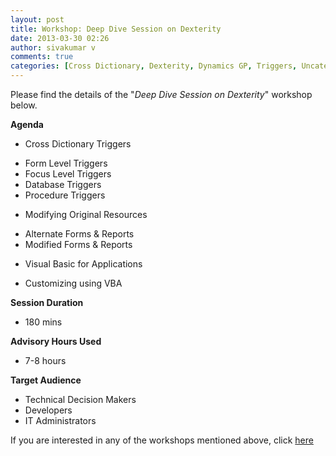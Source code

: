 ```yaml
---
layout: post
title: Workshop: Deep Dive Session on Dexterity
date: 2013-03-30 02:26
author: sivakumar v
comments: true
categories: [Cross Dictionary, Dexterity, Dynamics GP, Triggers, Uncategorized, Workshops]
---
```

<p>Please find the details of the "<em>Deep Dive Session on Dexterity</em>" workshop below.<p><strong>Agenda</strong></p><ul>
<li>Cross Dictionary Triggers</li>
</ul><ul>
<li>Form Level Triggers</li>
<li>Focus Level Triggers</li>
<li>Database Triggers</li>
<li>Procedure Triggers</li>
</ul><ul><li>Modifying Original Resources</li>
</ul><ul>
<li>Alternate Forms &amp; Reports</li>
<li>Modified Forms &amp; Reports</li>
</ul><ul><li>Visual Basic for Applications</li>
</ul><ul>
<li>Customizing using VBA</li>
</ul><p><strong>Session Duration</strong></p><ul>
<li>180 mins</li>
</ul><p><strong>Advisory Hours Used</strong></p><ul>
<li>7-8 hours</li>
</ul><p><strong>Target Audience</strong></p><ul>
<li>Technical Decision Makers</li>
<li>Developers</li>
<li>IT Administrators</li>
</ul><p>If you are interested in any of the workshops mentioned above, click&nbsp;<a href="mailto:blog_ptsdynamics@microsoft.com?Subject=Dynamics%20GP%20Workshops%20-%20Registration&amp;Body=PLEASE%20FILL%20IN%20THE%20FOLLOWING%20DETAILS%0A%0AName%3A%0ACompany%20Name%3A%0APartner%20ID%3A%0AContact%20number%3A%0AEmail%20ID%3A%0AProducts%20interested%20in%3A%0ASessions%20interested%20in%3A">here</a></p></p>

